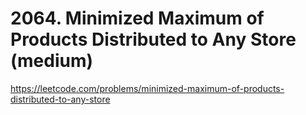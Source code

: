 # 2064. Minimized Maximum of Products Distributed to Any Store (medium)

https://leetcode.com/problems/minimized-maximum-of-products-distributed-to-any-store

